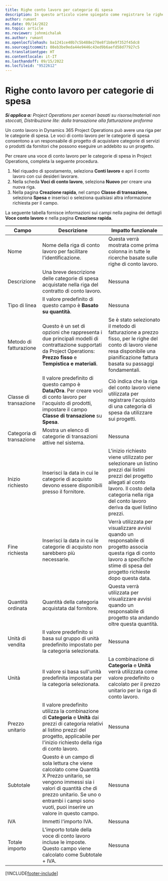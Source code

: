 ```yaml
---
title: Righe conto lavoro per categorie di spesa
description: In questo articolo viene spiegato come registrare le righe di conto lavoro per le spese e utilizzare i campi per registrare l'acquisto di tempo dei fornitori.
author: rumant
ms.date: 09/14/2022
ms.topic: article
ms.reviewer: johnmichalak
ms.author: rumant
ms.openlocfilehash: ba1241ce40b7c5b488e278e8f1b8e9f352f45dc8
ms.sourcegitcommit: 08eb3be9eda44e9446c43ed9b6aefd58d77927c5
ms.translationtype: HT
ms.contentlocale: it-IT
ms.lasthandoff: 09/15/2022
ms.locfileid: "9522612"
---
```

#  <a name="subcontract-lines-for-expense-categories"></a>Righe conto lavoro per categorie di spesa

_**Si applica a:** Project Operations per scenari basati su risorse/materiali non stoccati, Distribuzione lite: dalla transazione alla fatturazione proforma_

Un conto lavoro in Dynamics 365 Project Operations può avere una riga per le categorie di spesa. Le voci di conto lavoro per le categorie di spesa consentono a un responsabile di progetto di acquistare categorie di servizi o prodotti da fornitori che possono eseguire un addebito su un progetto.

Per creare una voce di conto lavoro per le categorie di spesa in Project Operations, completa la seguente procedura.

1. Nel riquadro di spostamento, seleziona **Conti lavoro** e apri il conto lavoro con cui desideri lavorare.
2. Nella scheda **Voci di conto lavoro**, seleziona **Nuovo** per creare una nuova riga.
3. Nella pagina **Creazione rapida**, nel campo **Classe di transazione**, seleziona **Spesa** e inserisci o seleziona qualsiasi altra informazione richiesta per il campo.

La seguente tabella fornisce informazioni sui campi nella pagina dei dettagli **Voce conto lavoro** e nella pagina **Creazione rapida**.

| **Campo** | **Descrizione** | **Impatto funzionale** |
| --- | --- | --- |
| Nome | Nome della riga di conto lavoro per facilitare l'identificazione. | Questa verrà mostrata come prima colonna in tutte le ricerche basate sulle righe di conto lavoro. |
| Descrizione | Una breve descrizione delle categorie di spesa acquistate nella riga del contratto di conto lavoro. | Nessuna |
|Tipo di linea | Il valore predefinito di questo campo è **Basato su quantità**. |Nessuna |
| Metodo di fatturazione | Questo è un set di opzioni che rappresenta i due principali modelli di contrattazione supportati da Project Operations: **Prezzo fisso** e **Tempistica e materiali**. | Se è stato selezionato il metodo di fatturazione a prezzo fisso, per le righe del conto di lavoro viene resa disponibile una pianificazione fattura basata su passaggi fondamentali. |
| Classe di transazione | Il valore predefinito di questo campo è **Data/Ora**. Per creare voci di conto lavoro per l'acquisto di prodotti, impostare il campo **Classe di transazione** su **Spesa**.  | Ciò indica che la riga del conto lavoro viene utilizzata per registrare l'acquisto di una categoria di spesa da utilizzare sui progetti. |
| Categoria di transazione | Mostra un elenco di categorie di transazioni attive nel sistema. |Nessuna |
| Inizio richiesto | Inserisci la data in cui le categorie di acquisto devono essere disponibili presso il fornitore. | L'inizio richiesto viene utilizzato per selezionare un listino prezzi dai listini prezzi del progetto allegati al conto lavoro. Il costo della categoria nella riga del conto lavoro deriva da quel listino prezzi. |
| Fine richiesta | Inserisci la data in cui le categorie di acquisto non sarebbero più necessarie. | Verrà utilizzata per visualizzare avvisi quando un responsabile di progetto associa questa riga di conto lavoro a specifiche stime di spesa del progetto richieste dopo questa data. |
| Quantità ordinata | Quantità della categoria acquistata dal fornitore. | Questa verrà utilizzata per visualizzare avvisi quando un responsabile di progetto sta andando oltre questa quantità.|
| Unità di vendita | Il valore predefinito si basa sul gruppo di unità predefinito impostato per la categoria selezionata. |Nessuna |
| Unità | Il valore si basa sull'unità predefinita impostata per la categoria selezionata.  | La combinazione di **Categoria** e **Unità** verrà utilizzata come valore predefinito o calcolato per il prezzo unitario per la riga di conto lavoro.  |
| Prezzo unitario | Il valore predefinito utilizza la combinazione di **Categoria** e **Unità** dai prezzi di categoria relativi al listino prezzi del progetto, applicabile per l'inizio richiesto della riga di conto lavoro. |Nessuna |
| Subtotale | Questo è un campo di sola lettura che viene calcolato come Quantità X Prezzo unitario, se vengono immessi sia i valori di quantità che di prezzo unitario. Se uno o entrambi i campi sono vuoti, puoi inserire un valore in questo campo. |Nessuna |
| IVA | Immetti l'importo IVA. |Nessuna |
| Totale importo | L'importo totale della voce di conto lavoro incluse le imposte. Questo campo viene calcolato come Subtotale + IVA. |Nessuna |


[!INCLUDE[footer-include](../../includes/footer-banner.md)]

